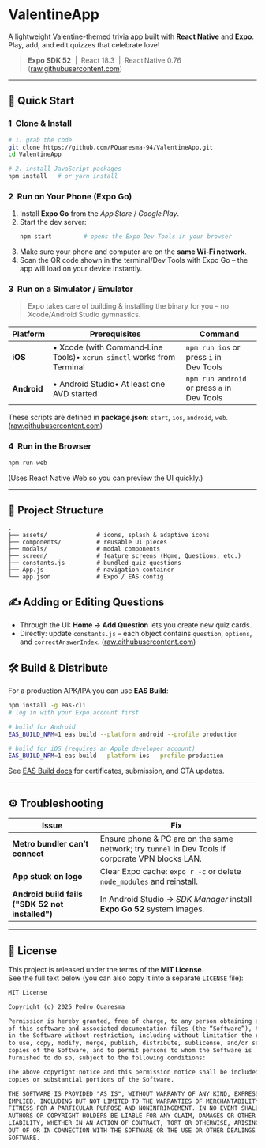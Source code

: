 # ValentineApp

A lightweight Valentine-themed trivia app built with **React Native** and **Expo**. Play, add, and edit quizzes that celebrate love!

> **Expo SDK 52**  |  React 18.3  |  React Native 0.76 ([raw.githubusercontent.com](https://raw.githubusercontent.com/PQuaresma-94/ValentineApp/main/package.json))

---

## 🎈 Quick Start

### 1  Clone & Install

```bash
# 1. grab the code
git clone https://github.com/PQuaresma-94/ValentineApp.git
cd ValentineApp

# 2. install JavaScript packages
npm install   # or yarn install
```

### 2  Run on Your **Phone** (Expo Go)

1. Install **Expo Go** from the *App Store* / *Google Play*.
2. Start the dev server:
   ```bash
   npm start         # opens the Expo Dev Tools in your browser
   ```
3. Make sure your phone and computer are on the **same Wi‑Fi network**.
4. Scan the QR code shown in the terminal/Dev Tools with Expo Go – the app will load on your device instantly.

### 3  Run on a **Simulator / Emulator**

> Expo takes care of building & installing the binary for you – no Xcode/Android Studio gymnastics.

| Platform    | Prerequisites                                                         | Command                                     |
| ----------- | --------------------------------------------------------------------- | ------------------------------------------- |
| **iOS**     | • Xcode (with Command‑Line Tools)• `xcrun simctl` works from Terminal | `npm run ios` or press `i` in Dev Tools     |
| **Android** | • Android Studio• At least one AVD started                            | `npm run android` or press `a` in Dev Tools |

These scripts are defined in **package.json**: `start`, `ios`, `android`, `web`. ([raw.githubusercontent.com](https://raw.githubusercontent.com/PQuaresma-94/ValentineApp/main/package.json))

### 4  Run in the **Browser**

```bash
npm run web
```

(Uses React Native Web so you can preview the UI quickly.)

---

## 📂 Project Structure

```
.
├── assets/              # icons, splash & adaptive icons
├── components/          # reusable UI pieces
├── modals/              # modal components
├── screen/              # feature screens (Home, Questions, etc.)
├── constants.js         # bundled quiz questions
├── App.js               # navigation container
└── app.json             # Expo / EAS config
```

## ✍️ Adding or Editing Questions

- Through the UI: **Home → Add Question** lets you create new quiz cards.
- Directly: update `constants.js` – each object contains `question`, `options`, and `correctAnswerIndex`. ([raw.githubusercontent.com](https://raw.githubusercontent.com/PQuaresma-94/ValentineApp/main/constants.js))

## 🛠️  Build & Distribute

For a production APK/IPA you can use **EAS Build**:

```bash
npm install -g eas-cli
# log in with your Expo account first

# build for Android
EAS_BUILD_NPM=1 eas build --platform android --profile production

# build for iOS (requires an Apple developer account)
EAS_BUILD_NPM=1 eas build --platform ios --profile production
```

See [EAS Build docs](https://docs.expo.dev/build/introduction/) for certificates, submission, and OTA updates.

---

## ⚙️  Troubleshooting

| Issue                                            | Fix                                                                                               |
| ------------------------------------------------ | ------------------------------------------------------------------------------------------------- |
| **Metro bundler can’t connect**                  | Ensure phone & PC are on the same network; try `tunnel` in Dev Tools if corporate VPN blocks LAN. |
| **App stuck on logo**                            | Clear Expo cache: `expo r -c` or delete `node_modules` and reinstall.                             |
| **Android build fails ("SDK 52 not installed")** | In Android Studio → *SDK Manager* install **Expo Go 52** system images.                           |

---

## 📝  License

This project is released under the terms of the **MIT License**.\
See the full text below (you can also copy it into a separate `LICENSE` file):

```txt
MIT License

Copyright (c) 2025 Pedro Quaresma

Permission is hereby granted, free of charge, to any person obtaining a copy
of this software and associated documentation files (the “Software”), to deal
in the Software without restriction, including without limitation the rights
to use, copy, modify, merge, publish, distribute, sublicense, and/or sell
copies of the Software, and to permit persons to whom the Software is
furnished to do so, subject to the following conditions:

The above copyright notice and this permission notice shall be included in all
copies or substantial portions of the Software.

THE SOFTWARE IS PROVIDED "AS IS", WITHOUT WARRANTY OF ANY KIND, EXPRESS OR
IMPLIED, INCLUDING BUT NOT LIMITED TO THE WARRANTIES OF MERCHANTABILITY,
FITNESS FOR A PARTICULAR PURPOSE AND NONINFRINGEMENT. IN NO EVENT SHALL THE
AUTHORS OR COPYRIGHT HOLDERS BE LIABLE FOR ANY CLAIM, DAMAGES OR OTHER
LIABILITY, WHETHER IN AN ACTION OF CONTRACT, TORT OR OTHERWISE, ARISING FROM,
OUT OF OR IN CONNECTION WITH THE SOFTWARE OR THE USE OR OTHER DEALINGS IN THE
SOFTWARE.
```


